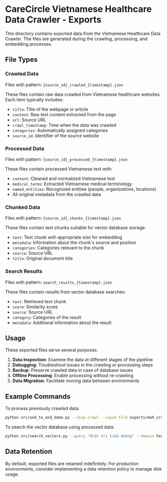 # CareCircle Vietnamese Healthcare Data Crawler - Exports

This directory contains exported data from the Vietnamese Healthcare Data Crawler. The files are generated during the crawling, processing, and embedding processes.

## File Types

### Crawled Data

Files with pattern: `{source_id}_crawled_{timestamp}.json`

These files contain raw data crawled from Vietnamese healthcare websites. Each item typically includes:

- `title`: Title of the webpage or article
- `content`: Raw text content extracted from the page
- `url`: Source URL
- `crawl_timestamp`: Time when the data was crawled
- `categories`: Automatically assigned categories
- `source_id`: Identifier of the source website

### Processed Data

Files with pattern: `{source_id}_processed_{timestamp}.json`

These files contain processed Vietnamese text with:

- `content`: Cleaned and normalized Vietnamese text
- `medical_terms`: Extracted Vietnamese medical terminology
- `named_entities`: Recognized entities (people, organizations, locations)
- All original metadata from the crawled data

### Chunked Data

Files with pattern: `{source_id}_chunks_{timestamp}.json`

These files contain text chunks suitable for vector database storage:

- `text`: Text chunk with appropriate size for embedding
- `metadata`: Information about the chunk's source and position
- `categories`: Categories relevant to the chunk
- `source`: Source URL
- `title`: Original document title

### Search Results

Files with pattern: `search_results_{timestamp}.json`

These files contain results from vector database searches:

- `text`: Retrieved text chunk
- `score`: Similarity score
- `source`: Source URL
- `category`: Categories of the result
- `metadata`: Additional information about the result

## Usage

These exported files serve several purposes:

1. **Data Inspection**: Examine the data at different stages of the pipeline
2. **Debugging**: Troubleshoot issues in the crawling or processing steps
3. **Backup**: Preserve crawled data in case of database issues
4. **Offline Processing**: Enable processing without re-crawling
5. **Data Migration**: Facilitate moving data between environments

## Example Commands

To process previously crawled data:

```bash
python src/end_to_end_demo.py --skip-crawl --input-file exports/moh_crawled_20250710_123456.json
```

To search the vector database using processed data:

```bash
python src/search_vectors.py --query "điều trị tiểu đường" --domain healthcare_system
```

## Data Retention

By default, exported files are retained indefinitely. For production environments, consider implementing a data retention policy to manage disk usage.
